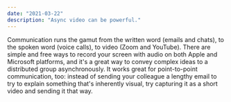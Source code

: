 ```yaml
---
date: "2021-03-22"
description: "Async video can be powerful."
---
```


Communication runs the gamut from the written word (emails and chats), to the spoken word (voice calls), to video (Zoom and YouTube). There are simple and free ways to record your screen with audio on both Apple and Microsoft platforms, and it's a great way to convey complex ideas to a distributed group asynchronously. It works great for point-to-point communication, too: instead of sending your colleague a lengthy email to try to explain something that's inherently visual, try capturing it as a short video and sending it that way. 